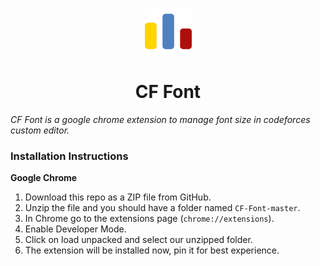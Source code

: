 <p align="center">
  <img src="assets/icon.png" width="75" height="75"/>
</p>

<h1 align="center">CF Font</h1>

*CF Font is a google chrome extension to manage font size in codeforces custom editor.*

### Installation Instructions
**Google Chrome**
1. Download this repo as a ZIP file from GitHub.
2. Unzip the file and you should have a folder named `CF-Font-master`.
3. In Chrome go to the extensions page (`chrome://extensions`).
4. Enable Developer Mode.
5. Click on load unpacked and select our unzipped folder.
6. The extension will be installed now, pin it for best experience.
